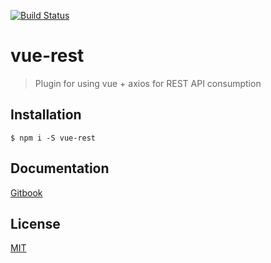 [![Build Status](https://travis-ci.org/kimuraz/vue-rest.svg?branch=master)](https://travis-ci.org/kimuraz/vue-rest)
# vue-rest

> Plugin for using vue + axios for REST API consumption

## Installation

```shell
$ npm i -S vue-rest
```

## Documentation

[Gitbook](https://kimuraz.gitbooks.io/vue-rest/content/)

## License
[MIT](https://github.com/kimuraz/vue-rest/blob/master/LICENSE)
